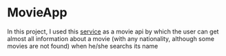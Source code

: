 # MovieApp

<p>In this project, I used this <a href="http://omdbapi.com">service</a> as a movie api by which the user can get almost all information about a movie (with any nationality, although some movies are not found) when he/she searchs its name</p>
